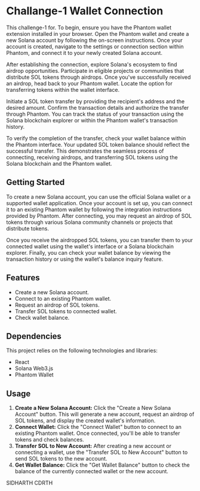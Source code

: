 #  Challange-1  Wallet Connection
This challenge-1 for. To begin, ensure you have the Phantom wallet extension installed in your browser. Open the Phantom wallet and create a new Solana account by following the on-screen instructions. Once your account is created, navigate to the settings or connection section within Phantom, and connect it to your newly created Solana account.

After establishing the connection, explore Solana's ecosystem to find airdrop opportunities. Participate in eligible projects or communities that distribute SOL tokens through airdrops. Once you've successfully received an airdrop, head back to your Phantom wallet. Locate the option for transferring tokens within the wallet interface.

Initiate a SOL token transfer by providing the recipient's address and the desired amount. Confirm the transaction details and authorize the transfer through Phantom. You can track the status of your transaction using the Solana blockchain explorer or within the Phantom wallet's transaction history.

To verify the completion of the transfer, check your wallet balance within the Phantom interface. Your updated SOL token balance should reflect the successful transfer. This demonstrates the seamless process of connecting, receiving airdrops, and transferring SOL tokens using the Solana blockchain and the Phantom wallet.

## Getting Started
To create a new Solana account, you can use the official Solana wallet or a supported wallet application. Once your account is set up, you can connect it to an existing Phantom wallet by following the integration instructions provided by Phantom. After connecting, you may request an airdrop of SOL tokens through various Solana community channels or projects that distribute tokens.

Once you receive the airdropped SOL tokens, you can transfer them to your connected wallet using the wallet's interface or a Solana blockchain explorer. Finally, you can check your wallet balance by viewing the transaction history or using the wallet's balance inquiry feature.

## Features
- Create a new Solana account.
- Connect to an existing Phantom wallet.
- Request an airdrop of SOL tokens.
- Transfer SOL tokens to connected wallet.
- Check wallet balance.

## Dependencies
This project relies on the following technologies and libraries:
- React
- Solana Web3.js
- Phantom Wallet

## Usage
1. **Create a New Solana Account:** Click the "Create a New Solana Account" button. This will generate a new account, request an airdrop of SOL tokens, and display the created wallet's information.
2. **Connect Wallet:** Click the "Connect Wallet" button to connect to an existing Phantom wallet. Once connected, you'll be able to transfer tokens and check balances.
3. **Transfer SOL to New Account:** After creating a new account or connecting a wallet, use the "Transfer SOL to New Account" button to send SOL tokens to the new account.
4. **Get Wallet Balance:** Click the "Get Wallet Balance" button to check the balance of the currently connected wallet or the new account.
   
SIDHARTH
CDRTH
